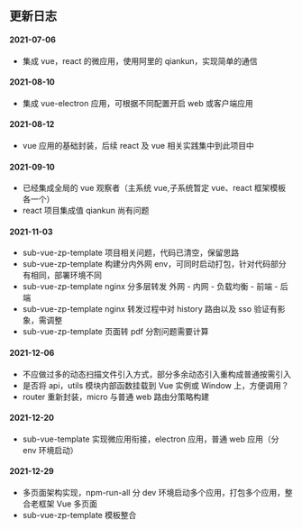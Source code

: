 ## 更新日志

#### 2021-07-06

- 集成 vue，react 的微应用，使用阿里的 qiankun，实现简单的通信

#### 2021-08-10

- 集成 vue-electron 应用，可根据不同配置开启 web 或客户端应用

#### 2021-08-12

- vue 应用的基础封装，后续 react 及 vue 相关实践集中到此项目中

#### 2021-09-10

- 已经集成全局的 vue 观察者（主系统 vue,子系统暂定 vue、react 框架模板各一个）
- react 项目集成值 qiankun 尚有问题

#### 2021-11-03

- sub-vue-zp-template 项目相关问题，代码已清空，保留思路
- sub-vue-zp-template 构建分内外网 env，可同时启动打包，针对代码部分有相同，部署环境不同
- sub-vue-zp-template nginx 分多层转发 外网 - 内网 - 负载均衡 - 前端 - 后端
- sub-vue-zp-template nginx 转发过程中对 history 路由以及 sso 验证有影象，需调整
- sub-vue-zp-template 页面转 pdf 分割问题需要计算

#### 2021-12-06

- 不应做过多的动态扫描文件引入方式，部分多余动态引入重构成普通按需引入
- 是否将 api，utils 模块内部函数挂载到 Vue 实例或 Window 上，方便调用？
- router 重新封装，micro 与普通 web 路由分策略构建

#### 2021-12-20

- sub-vue-template 实现微应用衔接，electron 应用，普通 web 应用（分 env 环境启动）

#### 2021-12-29

- 多页面架构实现，npm-run-all 分 dev 环境启动多个应用，打包多个应用，整合老框架 Vue 多页面
- sub-vue-zp-template 模板整合
